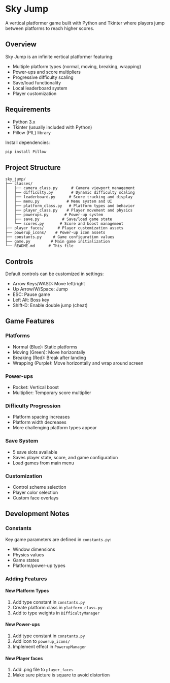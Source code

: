 # Sky Jump

A vertical platformer game built with Python and Tkinter where players jump between platforms to reach higher scores.

## Overview

Sky Jump is an infinite vertical platformer featuring:
- Multiple platform types (normal, moving, breaking, wrapping)
- Power-ups and score multipliers  
- Progressive difficulty scaling
- Save/load functionality
- Local leaderboard system
- Player customization

## Requirements

- Python 3.x
- Tkinter (usually included with Python)
- Pillow (PIL) library

Install dependencies:
```bash
pip install Pillow
```

## Project Structure

```
sky_jump/
├── classes/
│   ├── camera_class.py      # Camera viewport management
│   ├── difficulty.py        # Dynamic difficulty scaling 
│   ├── leaderboard.py      # Score tracking and display
│   ├── menu.py            # Menu system and UI
│   ├── platform_class.py   # Platform types and behavior
│   ├── player_class.py    # Player movement and physics
│   ├── powerups.py       # Power-up system
│   ├── save.py          # Save/load game state
│   └── scores.py       # Score and boost management
├── player_faces/      # Player customization assets
├── powerup_icons/    # Power-up icon assets
├── constants.py     # Game configuration values
├── game.py         # Main game initialization
└── README.md      # This file
```

## Controls

Default controls can be customized in settings:
- Arrow Keys/WASD: Move left/right
- Up Arrow/W/Space: Jump
- ESC: Pause game
- Left Alt: Boss key
- Shift-D: Enable double jump (cheat)

## Game Features

### Platforms
- Normal (Blue): Static platforms
- Moving (Green): Move horizontally
- Breaking (Red): Break after landing
- Wrapping (Purple): Move horizontally and wrap around screen

### Power-ups
- Rocket: Vertical boost
- Multiplier: Temporary score multiplier

### Difficulty Progression
- Platform spacing increases
- Platform width decreases  
- More challenging platform types appear

### Save System
- 5 save slots available
- Saves player state, score, and game configuration
- Load games from main menu

### Customization  
- Control scheme selection
- Player color selection
- Custom face overlays

## Development Notes

### Constants
Key game parameters are defined in `constants.py`:
- Window dimensions
- Physics values  
- Game states
- Platform/power-up types

### Adding Features

#### New Platform Types
1. Add type constant in `constants.py`
2. Create platform class in `platform_class.py`
3. Add to type weights in `DifficultyManager`

#### New Power-ups  
1. Add type constant in `constants.py`
2. Add icon to `powerup_icons/`
3. Implement effect in `PowerupManager`

#### New Player faces
1. Add .png file to `player_faces`
2. Make sure picture is square to avoid distortion
